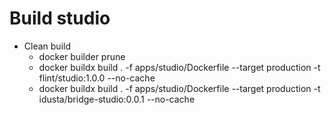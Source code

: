 # Build studio

- Clean build
  - docker builder prune
  - docker buildx build . -f apps/studio/Dockerfile --target production -t flint/studio:1.0.0 --no-cache
  - docker buildx build . -f apps/studio/Dockerfile --target production -t idusta/bridge-studio:0.0.1 --no-cache